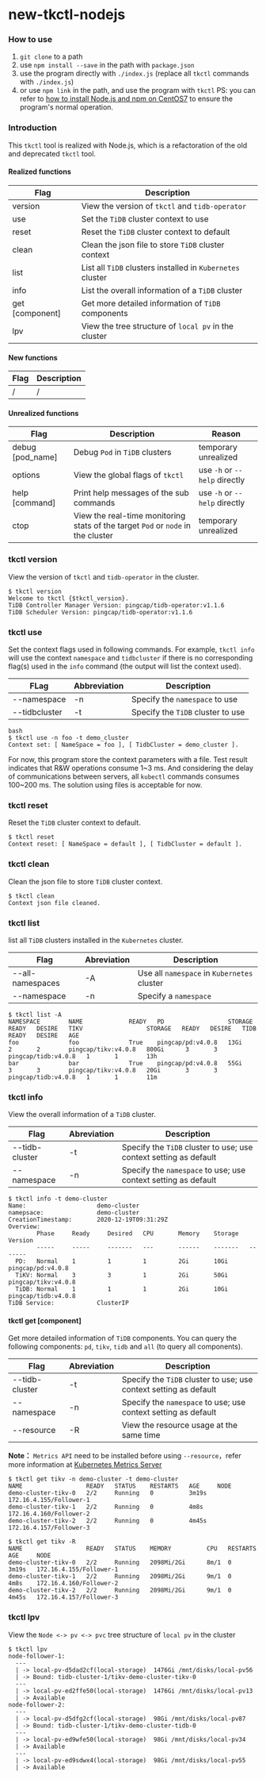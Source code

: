 # new-tkctl-nodejs

### How to use

1.  `git clone` to a path 
2.  use `npm install --save` in the path with `package.json`
3.  use the program directly with `./index.js` (replace all `tkctl` commands with `./index.js`) 
4.  or use `npm link` in the path, and use the program with `tkctl`
PS: you can refer to [how to install Node.js and npm on CentOS7](https://linuxize.com/post/how-to-install-node-js-on-centos-7/) to ensure the program's normal operation. 

### Introduction

This `tkctl` tool is realized with Node.js, which is a refactoration of the old and deprecated `tkctl` tool.

#### Realized functions

| **Flag**            | **Description**                              |
| --------------- | --------------------------------- |
| version         | View the version of `tkctl` and `tidb-operator` |
| use             | Set the `TiDB` cluster context to use        |
| reset           | Reset the `TiDB` cluster context to default |
| clean           | Clean the json file to store `TiDB` cluster context |
| list            | List all `TiDB` clusters installed in `Kubernetes` cluster |
| info            | List the overall information of a `TiDB` cluster |
| get [component] | Get more detailed information of `TiDB` components |
| lpv        | View the tree structure of `local pv` in the cluster |

#### New functions

| **Flag** | **Description** |
| ---- | ---- |
| /    | /    |

#### Unrealized functions

| **Flag**             | **Description**                    | **Reason**         |
| ---------------- | --------------------------- | ------------------ |
| debug [pod_name] | Debug `Pod` in `TiDB` clusters      |  temporary unrealized |
| options          | View the global flags of `tkctl`  | use `-h` or `--help` directly |
| help [command]   | Print help messages of the sub commands      | use `-h` or `--help` directly |
| ctop             | View the real-time monitoring stats of the target `Pod` or `node` in the cluster | temporary unrealized

### tkctl version

View the version of `tkctl` and `tidb-operator` in the cluster.

```
$ tkctl version 
Welcome to tkctl {$tkctl_version}.
TiDB Controller Manager Version: pingcap/tidb-operator:v1.1.6
TiDB Scheduler Version: pingcap/tidb-operator:v1.1.6
```

### tkctl use

Set the context flags used in following commands. For example, `tkctl info` will use the context `namespace` and `tidbcluster` if there is no corresponding flag(s) used in the `info` command (the output will list the context used). 

| **FLag**          | **Abbreviation** | **Description**                   |
| ------------- | ---- | ---------------------- |
| --namespace   | -n   | Specify the `namespace` to use |
| --tidbcluster | -t   | Specify the `TiDB` cluster to use |

```
bash
$ tkctl use -n foo -t demo_cluster
Context set: [ NameSpace = foo ], [ TidbCluster = demo_cluster ].
```

For now, this program store the context parameters with a file. Test result indicates that R&W operations consume 1~3 ms. And considering the delay of communications between servers, all `kubectl` commands consumes 100~200 ms. The solution using files is acceptable for now.

### tkctl reset 

Reset the `TiDB` cluster context to default.

```
$ tkctl reset
Context reset: [ NameSpace = default ], [ TidbCluster = default ].
```

### tkctl clean 

Clean the json file to store `TiDB` cluster context.

```
$ tkctl clean
Context json file cleaned.
```

### tkctl list

list all `TiDB` clusters installed in the `Kubernetes` cluster.

| **Flag**             | **Abreviation** | **Description**                                |
| ---------------- | ---- | ----------------------------------- |
| --all-namespaces | -A   | Use all `namespace` in `Kubernetes` cluster|
| --namespace      | -n   | Specify a `namespace`                       |

```
$ tkctl list -A 
NAMESPACE        NAME             READY   PD                  STORAGE   READY   DESIRE   TIKV                  STORAGE   READY   DESIRE   TIDB                  READY   DESIRE   AGE
foo              foo              True    pingcap/pd:v4.0.8   13Gi      2       2        pingcap/tikv:v4.0.8   800Gi      3       3        pingcap/tidb:v4.0.8   1       1        13h
bar              bar              True    pingcap/pd:v4.0.8   55Gi      3       3        pingcap/tikv:v4.0.8   20Gi       3       3        pingcap/tidb:v4.0.8   1       1        11m
```

### tkctl info

View the overall information of a `TiDB` cluster.

| **Flag**            | **Abreviation** | **Description** |
| -------------- | ---- | ------------------------------------------ |
| --tidb-cluster | -t   | Specify the `TiDB` cluster to use; use context setting as default |
| --namespace    | -n   | Specify the `namespace` to use;  use context setting as default  |

```
$ tkctl info -t demo-cluster
Name:                    demo-cluster
namepsace:               demo-cluster
CreationTimestamp:       2020-12-19T09:31:29Z
Overview:
​        Phase     Ready     Desired   CPU       Memory    Storage   Version
​        -----     -----     -------   ---       ------    -------   -------
  PD:   Normal    1         1         1         2Gi       10Gi      pingcap/pd:v4.0.8
  TiKV: Normal    3         3         1         2Gi       50Gi      pingcap/tikv:v4.0.8
  TiDB: Normal    1         1         1         2Gi       10Gi      pingcap/tidb:v4.0.8
TiDB Service:            ClusterIP
```

#### tkctl get [component]

Get more detailed information of `TiDB` components. You can query the following components: `pd`, `tikv`, `tidb` and `all` (to query all components).

| **Flag**            | **Abreviation** | **Description**   |
| -------------- | ---- | ------------------------------------------ |
| --tidb-cluster | -t   | Specify the `TiDB` cluster to use; use context setting as default  |
| --namespace    | -n   | Specify the `namespace` to use;  use context setting as default |
| --resource     | -R   | View the resource usage at the same time   |

**Note：** `Metrics API` need to be installed before using `--resource`，refer more information at [Kubernetes Metrics Server](https://github.com/kubernetes-sigs/metrics-server)

```
$ tkctl get tikv -n demo-cluster -t demo-cluster
NAME                  READY   STATUS    RESTARTS   AGE     NODE
demo-cluster-tikv-0   2/2     Running   0          3m19s   172.16.4.155/Follower-1
demo-cluster-tikv-1   2/2     Running   0          4m8s    172.16.4.160/Follower-2
demo-cluster-tikv-2   2/2     Running   0          4m45s   172.16.4.157/Follower-3
```

```
$ tkctl get tikv -R
NAME                  READY   STATUS    MEMORY          CPU   RESTARTS   AGE     NODE
demo-cluster-tikv-0   2/2     Running   2098Mi/2Gi      8m/1  0          3m19s   172.16.4.155/Follower-1
demo-cluster-tikv-1   2/2     Running   2098Mi/2Gi      9m/1  0          4m8s    172.16.4.160/Follower-2
demo-cluster-tikv-2   2/2     Running   2098Mi/2Gi      9m/1  0          4m45s   172.16.4.157/Follower-3
```

### tkctl lpv

View the `Node <-> pv <-> pvc` tree structure of `local pv` in the cluster

```
$ tkctl lpv
node-follower-1:
  ---
  | -> local-pv-d5dad2cf(local-storage)  1476Gi /mnt/disks/local-pv56
  | -> Bound: tidb-cluster-1/tikv-demo-cluster-tikv-0 
  ---
  | -> local-pv-ed2ffe50(local-storage)  1476Gi /mnt/disks/local-pv13
  | -> Available
node-follower-2:
  ---
  | -> local-pv-d5dfg2cf(local-storage)  98Gi /mnt/disks/local-pv87
  | -> Bound: tidb-cluster-1/tikv-demo-cluster-tidb-0 
  ---
  | -> local-pv-ed9wfe50(local-storage)  98Gi /mnt/disks/local-pv34
  | -> Available
  ---
  | -> local-pv-ed9sdwx4(local-storage)  98Gi /mnt/disks/local-pv55
  | -> Available
```